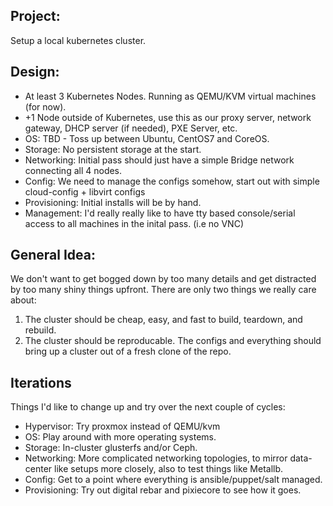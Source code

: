 Project:
-------

Setup a local kubernetes cluster.

Design:
------

* At least 3 Kubernetes Nodes. Running as QEMU/KVM virtual
  machines (for now).
* +1 Node outside of Kubernetes, use this as our proxy server,
  network gateway, DHCP server (if needed), PXE Server, etc.
* OS: TBD - Toss up between Ubuntu, CentOS7 and CoreOS.
* Storage: No persistent storage at the start.
* Networking: Initial pass should just have a simple Bridge
  network connecting all 4 nodes.
* Config: We need to manage the configs somehow, start out with
  simple cloud-config + libvirt configs
* Provisioning: Initial installs will be by hand.
* Management: I'd really really like to have tty based
  console/serial access to all machines in the inital pass. (i.e
  no VNC)


General Idea:
------------

We don't want to get bogged down by too many details and get
distracted by too many shiny things upfront. There are only two
things we really care about:

1. The cluster should be cheap, easy, and fast to build, teardown, and rebuild.
2. The cluster should be reproducable. The configs and
   everything should bring up a cluster out of a fresh clone of
   the repo.

Iterations
----------

Things I'd like to change up and try over the next couple of cycles:

* Hypervisor: Try proxmox instead of QEMU/kvm
* OS: Play around with more operating systems.
* Storage: In-cluster glusterfs and/or Ceph.
* Networking: More complicated networking topologies, to mirror
  data-center like setups more closely, also to test things like
  Metallb.
* Config: Get to a point where everything is ansible/puppet/salt
  managed.
* Provisioning: Try out digital rebar and pixiecore to see how
  it goes.
